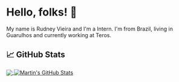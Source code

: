 # Hello, folks! 👋


My name is Rudney Vieira and I'm a Intern. I'm from Brazil, living in Guarulhos and currently working at Teros.
<!--
**RudneyEduardo/RudneyEduardo** is a ✨ _special_ ✨ repository because its `README.md` (this file) appears on your GitHub profile.

Here are some ideas to get you started:

- 🔭 I’m currently working on ...
- 🌱 I’m currently learning ...
- 👯 I’m looking to collaborate on ...
- 🤔 I’m looking for help with ...
- 💬 Ask me about ...
- 📫 How to reach me: ...
- 😄 Pronouns: ...
- ⚡ Fun fact: ...
-->
## &#x1f4c8; GitHub Stats

<a href="https://github.com/RudneyEduardo/RudneyEduardo">
  <img align="center" src="https://github-readme-stats.vercel.app/api/top-langs/?username=RudneyEduardo&title_color=ffffff&text_color=c9cacc&icon_color=2bbc8a&bg_color=1d1f21&langs_count=3" />
</a>
<a href="https://github.com/RudneyEduardo/RudneyEduardo">
  <img align="center" src="https://github-readme-stats.vercel.app/api?username=RudneyEduardo&show_icons=true&line_height=27&count_private=true&title_color=ffffff&text_color=c9cacc&icon_color=2bbc8a&bg_color=1d1f21" alt="Martin's GitHub Stats" />
</a>


